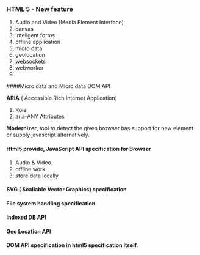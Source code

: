 ### HTML 5 - New feature

1. Audio and Video (Media Element Interface)
2. canvas
3. Inteligent forms
4. offline application
5. micro data
6. geolocation
7. websockets
8. webworker
9. 

####Micro data and Micro data DOM API



**ARIA** ( Accessible Rich Internet Application) 
 1. Role
 2. aria-ANY Attributes

**Modernizer**, tool to detect the given browser has support for new element or supply javascript alternatively.

#### Html5  provide, JavaScript API specification for Browser
  1. Audio & Video
  2. offline work
  3. store data locally
  
#### SVG ( Scallable Vector Graphics) specification
 
#### File system handling specification

#### Indexed DB API

#### Geo Location API

#### DOM API specification in html5 specification itself.
 



